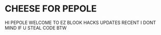 # CHEESE FOR PEPOLE


HI PEPOLE
WELCOME TO EZ BLOOK HACKS
UPDATES RECENT
I DONT MIND IF U STEAL CODE BTW
